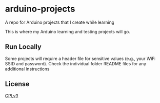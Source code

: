 # arduino-projects
A repo for Arduino projects that I create while learning

This is where my Arduino learning and testing projects will go.

## Run Locally

Some projects will require a header file for sensitive values (e.g., your WiFi SSID and password). Check the individual folder README files for any additional instructions

## License

[GPLv3](License.txt)
